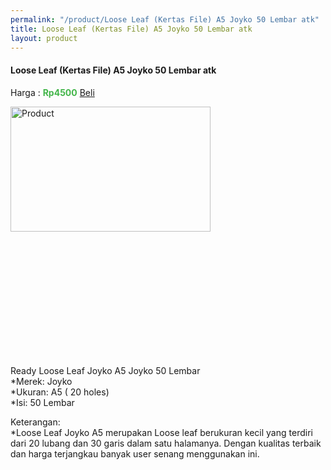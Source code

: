 ```yaml
---
permalink: "/product/Loose Leaf (Kertas File) A5 Joyko 50 Lembar atk"
title: Loose Leaf (Kertas File) A5 Joyko 50 Lembar atk
layout: product
---
```


#### Loose Leaf (Kertas File) A5 Joyko 50 Lembar atk
Harga : <span style="color:#42b549">**Rp4500**</span>  <a class="btn btn-success" href="http://api.whatsapp.com/send?phone={{site.whatsapp}}&text=kak saya mau beli {{page.title}} () 1 buah bayarnya di kampus ia kak %3A)" style="width:100px;">Beli</a>

<image src="{{site.baseurl}}/img/Loose Leaf (Kertas File) A5 Joyko 50 Lembar atk.jpg" alt="Product" width="80%" height="50%" style="max-width:400px;max-height:400px"/>

Ready Loose Leaf Joyko A5 Joyko 50 Lembar  
*Merek: Joyko  
*Ukuran: A5 ( 20 holes)  
*Isi: 50 Lembar  
  
Keterangan:  
*Loose Leaf Joyko A5 merupakan Loose leaf berukuran kecil yang terdiri dari 20 lubang dan 30 garis dalam satu halamanya. Dengan kualitas terbaik dan harga terjangkau banyak user senang menggunakan ini. 
